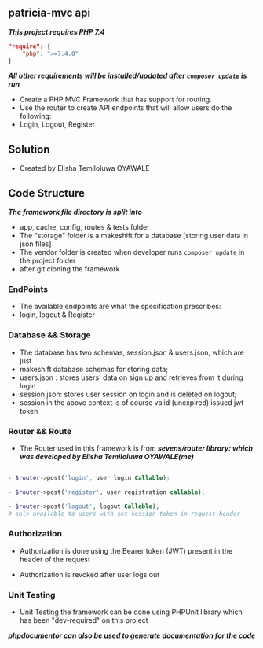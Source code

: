 ## patricia-mvc api

***This project requires PHP 7.4***

```json
"require": { 
    "php": ">=7.4.0"
}
```

***All other requirements will be installed/updated after ```composer update``` is run***

- Create a PHP MVC Framework that has support for routing. 
- Use the router to create API endpoints that will allow users do the following:
- Login, Logout, Register

## Solution

- Created by Elisha Temiloluwa OYAWALE

## Code Structure

***The framework file directory is split into***

- app, cache, config, routes & tests folder
- The "storage" folder is a makeshift for a database [storing user data in json files]
- The vendor folder is created when developer runs `composer update` in the project folder
- after git cloning the framework

### EndPoints

- The available endpoints are what the specification prescribes:
- login, logout & Register

### Database && Storage

- The database has two schemas, session.json & users.json, which are just
- makeshift database schemas for storing data;
- users.json : stores users' data on sign up and retrieves from it during login
- session.json: stores user session on login and is deleted on logout;
- session in the above context is of course valid (unexpired) issued jwt token


### Router && Route

- The Router used in this framework is from 
***sevens/router library: which was developed by Elisha Temiloluwa OYAWALE(me)***

```php

- $router->post('login', user login Callable); 

- $router->post('register', user registration callable);

- $router->post('logout', logout Callable); 
# only available to users with set session token in request header

```

### Authorization

- Authorization is done using the Bearer token (JWT) present in the header of the request

- Authorization is revoked after user logs out

### Unit Testing

- Unit Testing the framework can be done using PHPUnit library which has been "dev-required" on this project

***phpdocumentor can also be used to generate documentation for the code***